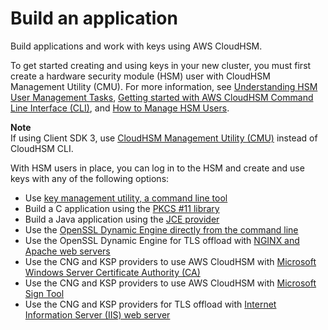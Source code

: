 # Build an application<a name="create-apps"></a>

Build applications and work with keys using AWS CloudHSM\. 

To get started creating and using keys in your new cluster, you must first create a hardware security module \(HSM\) user with CloudHSM Management Utility \(CMU\)\. For more information, see [Understanding HSM User Management Tasks](cli-users.md#understand-users), [Getting started with AWS CloudHSM Command Line Interface \(CLI\)](cloudhsm_cli-getting-started.md), and [How to Manage HSM Users](manage-hsm-users.md)\.

**Note**  
If using Client SDK 3, use [CloudHSM Management Utility \(CMU\)](cloudhsm_mgmt_util.md) instead of CloudHSM CLI\.

With HSM users in place, you can log in to the HSM and create and use keys with any of the following options: 
+ Use [key management utility, a command line tool](key_mgmt_util-getting-started.md)
+ Build a C application using the [PKCS \#11 library](pkcs11-library.md)
+ Build a Java application using the [JCE provider](java-library.md)
+ Use the [OpenSSL Dynamic Engine directly from the command line](openssl-library.md)
+ Use the OpenSSL Dynamic Engine for TLS offload with [NGINX and Apache web servers](ssl-offload.md)
+ Use the CNG and KSP providers to use AWS CloudHSM with [Microsoft Windows Server Certificate Authority \(CA\)](win-ca-overview.md)
+ Use the CNG and KSP providers to use AWS CloudHSM with [Microsoft Sign Tool](signtool.md)
+ Use the CNG and KSP providers for TLS offload with [Internet Information Server \(IIS\) web server](ssl-offload.md)